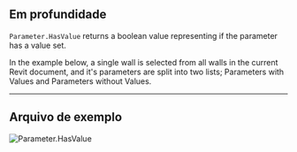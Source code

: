 ## Em profundidade
`Parameter.HasValue` returns a boolean value representing if the parameter has a value set.

In the example below, a single wall is selected from all walls in the current Revit document, and it's parameters are split into two lists; Parameters with Values and Parameters without Values.
___
## Arquivo de exemplo

![Parameter.HasValue](./Revit.Elements.Parameter.HasValue_img.jpg)
